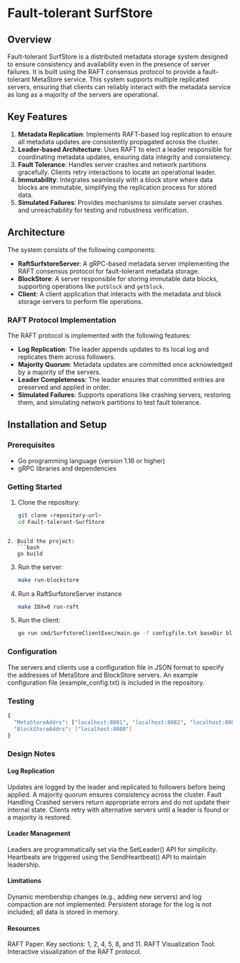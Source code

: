 # Fault-tolerant SurfStore

## Overview

Fault-tolerant SurfStore is a distributed metadata storage system designed to ensure consistency and availability even in the presence of server failures. It is built using the RAFT consensus protocol to provide a fault-tolerant MetaStore service. This system supports multiple replicated servers, ensuring that clients can reliably interact with the metadata service as long as a majority of the servers are operational.

## Key Features

1. **Metadata Replication**: Implements RAFT-based log replication to ensure all metadata updates are consistently propagated across the cluster.
2. **Leader-based Architecture**: Uses RAFT to elect a leader responsible for coordinating metadata updates, ensuring data integrity and consistency.
3. **Fault Tolerance**: Handles server crashes and network partitions gracefully. Clients retry interactions to locate an operational leader.
4. **Immutability**: Integrates seamlessly with a block store where data blocks are immutable, simplifying the replication process for stored data.
5. **Simulated Failures**: Provides mechanisms to simulate server crashes and unreachability for testing and robustness verification.

## Architecture

The system consists of the following components:

- **RaftSurfstoreServer**: A gRPC-based metadata server implementing the RAFT consensus protocol for fault-tolerant metadata storage.
- **BlockStore**: A server responsible for storing immutable data blocks, supporting operations like `putblock` and `getblock`.
- **Client**: A client application that interacts with the metadata and block storage servers to perform file operations.

### RAFT Protocol Implementation
The RAFT protocol is implemented with the following features:
- **Log Replication**: The leader appends updates to its local log and replicates them across followers.
- **Majority Quorum**: Metadata updates are committed once acknowledged by a majority of the servers.
- **Leader Completeness**: The leader ensures that committed entries are preserved and applied in order.
- **Simulated Failures**: Supports operations like crashing servers, restoring them, and simulating network partitions to test fault tolerance.

## Installation and Setup

### Prerequisites
- Go programming language (version 1.16 or higher)
- gRPC libraries and dependencies

### Getting Started
1. Clone the repository:
   ```bash
   git clone <repository-url>
   cd Fault-tolerant-SurfStore
```

2. Build the project:
   ```bash
   go build
   ```

3. Run the server:
   ```bash
   make run-blockstore
   ```

4. Run a RaftSurfstoreServer instance

   ```bash
   make IDX=0 run-raft
   ```

5. Run the client:
   ```bash
   go run cmd/SurfstoreClientExec/main.go -f configfile.txt baseDir blockSize
   ```

### Configuration
The servers and clients use a configuration file in JSON format to specify the addresses of MetaStore and BlockStore servers. An example configuration file (example_config.txt) is included in the repository.

### Testing
```bash
{
  "MetaStoreAddrs": ["localhost:8081", "localhost:8082", "localhost:8083"],
  "BlockStoreAddrs": ["localhost:8080"]
}
```

### Design Notes
#### Log Replication
Updates are logged by the leader and replicated to followers before being applied.
A majority quorum ensures consistency across the cluster.
Fault Handling
Crashed servers return appropriate errors and do not update their internal state.
Clients retry with alternative servers until a leader is found or a majority is restored.
#### Leader Management
Leaders are programmatically set via the SetLeader() API for simplicity.
Heartbeats are triggered using the SendHeartbeat() API to maintain leadership.
#### Limitations
Dynamic membership changes (e.g., adding new servers) and log compaction are not implemented.
Persistent storage for the log is not included; all data is stored in memory.
#### Resources
RAFT Paper: Key sections: 1, 2, 4, 5, 8, and 11.
RAFT Visualization Tool: Interactive visualization of the RAFT protocol.